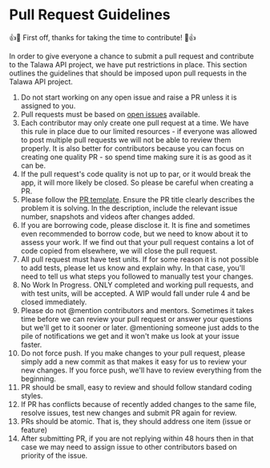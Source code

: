 # Pull Request Guidelines

:+1::tada: First off, thanks for taking the time to contribute! :tada::+1:

In order to give everyone a chance to submit a pull request and contribute to the Talawa API project, we have put restrictions in place. This section outlines the guidelines that should be imposed upon pull requests in the Talawa API project.

1. Do not start working on any open issue and raise a PR unless it is assigned to you.
2. Pull requests must be based on [open issues](https://github.com/PalisadoesFoundation/talawa-api/issues) available.
3. Each contributor may only create one pull request at a time. We have this rule in place due to our limited resources - if everyone was allowed to post multiple pull requests we will not be able to review them properly. It is also better for contributors because you can focus on creating one quality PR - so spend time making sure it is as good as it can be.
4. If the pull request's code quality is not up to par, or it would break the app, it will more likely be closed. So please be careful when creating a PR.
5. Please follow the [PR template](https://github.com/PalisadoesFoundation/talawa-api/blob/master/templates/pr-template.md). Ensure the PR title clearly describes the problem it is solving. In the description, include the relevant issue number, snapshots and videos after changes added.
6. If you are borrowing code, please disclose it. It is fine and sometimes even recommended to borrow code, but we need to know about it to assess your work. If we find out that your pull request contains a lot of code copied from elsewhere, we will close the pull request.
7. All pull request must have test units. If for some reason it is not possible to add tests, please let us know and explain why. In that case, you'll need to tell us what steps you followed to manually test your changes.
8. No Work In Progress. ONLY completed and working pull requests, and with test units, will be accepted. A WIP would fall under rule 4 and be closed immediately.
9. Please do not @mention contributors and mentors. Sometimes it takes time before we can review your pull request or answer your questions but we'll get to it sooner or later. @mentioning someone just adds to the pile of notifications we get and it won't make us look at your issue faster.
10. Do not force push. If you make changes to your pull request, please simply add a new commit as that makes it easy for us to review your new changes. If you force push, we'll have to review everything from the beginning.
11. PR should be small, easy to review and should follow standard coding styles.
12. If PR has conflicts because of recently added changes to the same file, resolve issues, test new changes and submit PR again for review.
13. PRs should be atomic. That is, they should address one item (issue or feature)
14. After submitting PR, if you are not replying within 48 hours then in that case we may need to assign issue to other contributors based on priority of the issue.